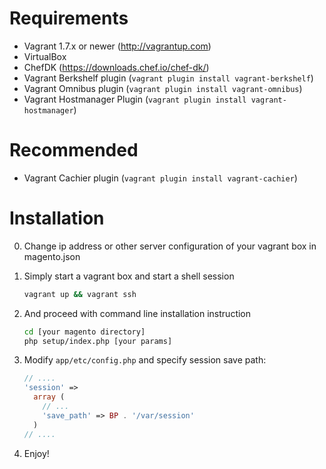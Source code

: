 
Requirements
============

* Vagrant 1.7.x or newer (http://vagrantup.com)
* VirtualBox 
* ChefDK (https://downloads.chef.io/chef-dk/)
* Vagrant Berkshelf plugin (`vagrant plugin install vagrant-berkshelf`)
* Vagrant Omnibus plugin (`vagrant plugin install vagrant-omnibus`)
* Vagrant Hostmanager Plugin (`vagrant plugin install vagrant-hostmanager`)

Recommended
===========

* Vagrant Cachier plugin (`vagrant plugin install vagrant-cachier`)

Installation
============

0. Change ip address or other server configuration of your vagrant box in magento.json

1. Simply start a vagrant box and start a shell session

    ```bash
    vagrant up && vagrant ssh
    ```

2. And proceed with command line installation instruction

    ```bash
    cd [your magento directory]
    php setup/index.php [your params]
    ```
    
3. Modify `app/etc/config.php` and specify session save path:
 
   ```php
   // ....
   'session' => 
     array (
       // ...
       'save_path' => BP . '/var/session'
     )
   // ....
   ```
   
4. Enjoy!
